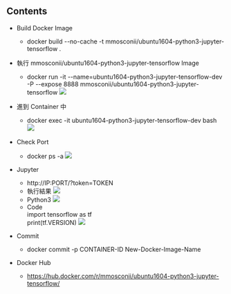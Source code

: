 ## Contents
* Build Docker Image
  * docker build --no-cache -t mmosconii/ubuntu1604-python3-jupyter-tensorflow .
* 執行 mmosconii/ubuntu1604-python3-jupyter-tensorflow Image 
  * docker run -it --name=ubuntu1604-python3-jupyter-tensorflow-dev -P --expose 8888 mmosconii/ubuntu1604-python3-jupyter-tensorflow
  ![](https://oranwind.s3.amazonaws.com/2018/Dec/_____2018_12_07___1_44_19-1544161507892.png)
* 進到 Container 中
  * docker exec -it ubuntu1604-python3-jupyter-tensorflow-dev bash
  ![](https://oranwind.s3.amazonaws.com/2018/Dec/_____2018_12_07___1_45_40-1544161579225.png)
* Check Port
  * docker ps -a
  ![](https://oranwind.s3.amazonaws.com/2018/Dec/_____2018_12_07___1_47_33-1544161693639.png)
* Jupyter
  * http://IP:PORT/?token=TOKEN
  * 執行結果
  ![](https://oranwind.s3.amazonaws.com/2018/Dec/_____2018_12_07___1_52_39-1544161974531.png)
  * Python3 
  ![](https://oranwind.s3.amazonaws.com/2018/Dec/_____2018_12_07___11_41_01-1544154168376.png)
  * Code <br/>
    import tensorflow as tf <br/>
    print(tf.VERSION)
  ![](https://oranwind.s3.amazonaws.com/2018/Dec/_____2018_12_07___11_41_17-1544154188593.png)

* Commit
  * docker commit -p CONTAINER-ID New-Docker-Image-Name
* Docker Hub
  * https://hub.docker.com/r/mmosconii/ubuntu1604-python3-jupyter-tensorflow/
